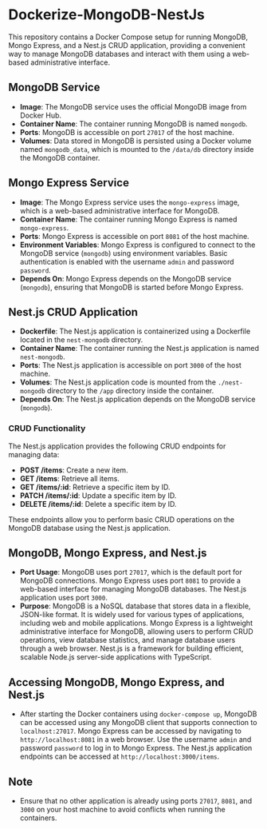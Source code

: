 # Dockerize-MongoDB-NestJs

This repository contains a Docker Compose setup for running MongoDB, Mongo Express, and a Nest.js CRUD application, providing a convenient way to manage MongoDB databases and interact with them using a web-based administrative interface.

## MongoDB Service

- **Image**: The MongoDB service uses the official MongoDB image from Docker Hub.
- **Container Name**: The container running MongoDB is named `mongodb`.
- **Ports**: MongoDB is accessible on port `27017` of the host machine.
- **Volumes**: Data stored in MongoDB is persisted using a Docker volume named `mongodb_data`, which is mounted to the `/data/db` directory inside the MongoDB container.

## Mongo Express Service

- **Image**: The Mongo Express service uses the `mongo-express` image, which is a web-based administrative interface for MongoDB.
- **Container Name**: The container running Mongo Express is named `mongo-express`.
- **Ports**: Mongo Express is accessible on port `8081` of the host machine.
- **Environment Variables**: Mongo Express is configured to connect to the MongoDB service (`mongodb`) using environment variables. Basic authentication is enabled with the username `admin` and password `password`.
- **Depends On**: Mongo Express depends on the MongoDB service (`mongodb`), ensuring that MongoDB is started before Mongo Express.

## Nest.js CRUD Application

- **Dockerfile**: The Nest.js application is containerized using a Dockerfile located in the `nest-mongodb` directory.
- **Container Name**: The container running the Nest.js application is named `nest-mongodb`.
- **Ports**: The Nest.js application is accessible on port `3000` of the host machine.
- **Volumes**: The Nest.js application code is mounted from the `./nest-mongodb` directory to the `/app` directory inside the container.
- **Depends On**: The Nest.js application depends on the MongoDB service (`mongodb`).

### CRUD Functionality

The Nest.js application provides the following CRUD endpoints for managing data:

- **POST /items**: Create a new item.
- **GET /items**: Retrieve all items.
- **GET /items/:id**: Retrieve a specific item by ID.
- **PATCH /items/:id**: Update a specific item by ID.
- **DELETE /items/:id**: Delete a specific item by ID.

These endpoints allow you to perform basic CRUD operations on the MongoDB database using the Nest.js application.

## MongoDB, Mongo Express, and Nest.js

- **Port Usage**: MongoDB uses port `27017`, which is the default port for MongoDB connections. Mongo Express uses port `8081` to provide a web-based interface for managing MongoDB databases. The Nest.js application uses port `3000`.
- **Purpose**: MongoDB is a NoSQL database that stores data in a flexible, JSON-like format. It is widely used for various types of applications, including web and mobile applications. Mongo Express is a lightweight administrative interface for MongoDB, allowing users to perform CRUD operations, view database statistics, and manage database users through a web browser. Nest.js is a framework for building efficient, scalable Node.js server-side applications with TypeScript.

## Accessing MongoDB, Mongo Express, and Nest.js

- After starting the Docker containers using `docker-compose up`, MongoDB can be accessed using any MongoDB client that supports connection to `localhost:27017`. Mongo Express can be accessed by navigating to `http://localhost:8081` in a web browser. Use the username `admin` and password `password` to log in to Mongo Express. The Nest.js application endpoints can be accessed at `http://localhost:3000/items`.

## Note

- Ensure that no other application is already using ports `27017`, `8081`, and `3000` on your host machine to avoid conflicts when running the containers.
